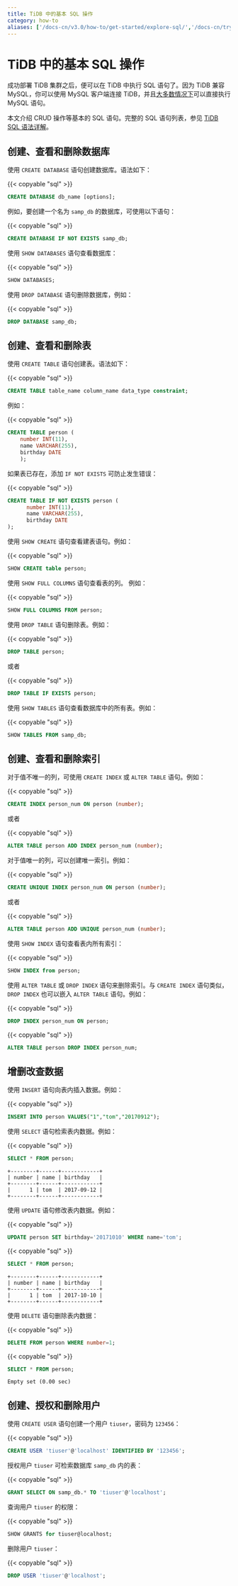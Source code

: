 ```yaml
---
title: TiDB 中的基本 SQL 操作
category: how-to
aliases: ['/docs-cn/v3.0/how-to/get-started/explore-sql/','/docs-cn/try-tidb/']
---
```


# TiDB 中的基本 SQL 操作

成功部署 TiDB 集群之后，便可以在 TiDB 中执行 SQL 语句了。因为 TiDB 兼容 MySQL，你可以使用 MySQL 客户端连接 TiDB，并且[大多数情况下](/mysql-compatibility.md)可以直接执行 MySQL 语句。

本文介绍 CRUD 操作等基本的 SQL 语句。完整的 SQL 语句列表，参见 [TiDB SQL 语法详解](https://pingcap.github.io/sqlgram/)。

## 创建、查看和删除数据库

使用 `CREATE DATABASE` 语句创建数据库。语法如下：

{{< copyable "sql" >}}

```sql
CREATE DATABASE db_name [options];
```

例如，要创建一个名为 `samp_db` 的数据库，可使用以下语句：

{{< copyable "sql" >}}

```sql
CREATE DATABASE IF NOT EXISTS samp_db;
```

使用 `SHOW DATABASES` 语句查看数据库：

{{< copyable "sql" >}}

```sql
SHOW DATABASES;
```

使用 `DROP DATABASE` 语句删除数据库，例如：

{{< copyable "sql" >}}

```sql
DROP DATABASE samp_db;
```

## 创建、查看和删除表

使用 `CREATE TABLE` 语句创建表。语法如下：

{{< copyable "sql" >}}

```sql
CREATE TABLE table_name column_name data_type constraint;
```

例如：

{{< copyable "sql" >}}

```sql
CREATE TABLE person (
    number INT(11),
    name VARCHAR(255),
    birthday DATE
    );
```

如果表已存在，添加 `IF NOT EXISTS` 可防止发生错误：

{{< copyable "sql" >}}

```sql
CREATE TABLE IF NOT EXISTS person (
      number INT(11),
      name VARCHAR(255),
      birthday DATE
);
```

使用 `SHOW CREATE` 语句查看建表语句。例如：

{{< copyable "sql" >}}

```sql
SHOW CREATE table person;
```

使用 `SHOW FULL COLUMNS` 语句查看表的列。 例如：

{{< copyable "sql" >}}

```sql
SHOW FULL COLUMNS FROM person;
```

使用 `DROP TABLE` 语句删除表。例如：

{{< copyable "sql" >}}

```sql
DROP TABLE person;
```

或者

{{< copyable "sql" >}}

```sql
DROP TABLE IF EXISTS person;
```

使用 `SHOW TABLES` 语句查看数据库中的所有表。例如：

{{< copyable "sql" >}}

```sql
SHOW TABLES FROM samp_db;
```

## 创建、查看和删除索引

对于值不唯一的列，可使用 `CREATE INDEX` 或 `ALTER TABLE` 语句。例如：

{{< copyable "sql" >}}

```sql
CREATE INDEX person_num ON person (number);
```

或者

{{< copyable "sql" >}}

```sql
ALTER TABLE person ADD INDEX person_num (number);
```

对于值唯一的列，可以创建唯一索引。例如：

{{< copyable "sql" >}}

```sql
CREATE UNIQUE INDEX person_num ON person (number);
```

或者

{{< copyable "sql" >}}

```sql
ALTER TABLE person ADD UNIQUE person_num (number);
```

使用 `SHOW INDEX` 语句查看表内所有索引：

{{< copyable "sql" >}}

```sql
SHOW INDEX from person;
```

使用 `ALTER TABLE` 或 `DROP INDEX` 语句来删除索引。与 `CREATE INDEX` 语句类似，`DROP INDEX` 也可以嵌入 `ALTER TABLE` 语句。例如：

{{< copyable "sql" >}}

```sql
DROP INDEX person_num ON person;
```

{{< copyable "sql" >}}

```sql
ALTER TABLE person DROP INDEX person_num;
```

## 增删改查数据

使用 `INSERT` 语句向表内插入数据。例如：

{{< copyable "sql" >}}

```sql
INSERT INTO person VALUES("1","tom","20170912");
```

使用 `SELECT` 语句检索表内数据。例如：

{{< copyable "sql" >}}

```sql
SELECT * FROM person;
```

```
+--------+------+------------+
| number | name | birthday   |
+--------+------+------------+
|      1 | tom  | 2017-09-12 |
+--------+------+------------+
```

使用 `UPDATE` 语句修改表内数据。例如：

{{< copyable "sql" >}}

```sql
UPDATE person SET birthday='20171010' WHERE name='tom';
```

{{< copyable "sql" >}}

```sql
SELECT * FROM person;
```

```
+--------+------+------------+
| number | name | birthday   |
+--------+------+------------+
|      1 | tom  | 2017-10-10 |
+--------+------+------------+
```

使用 `DELETE` 语句删除表内数据：

{{< copyable "sql" >}}

```sql
DELETE FROM person WHERE number=1;
```

{{< copyable "sql" >}}

```sql
SELECT * FROM person;
```

```
Empty set (0.00 sec)
```

## 创建、授权和删除用户

使用 `CREATE USER` 语句创建一个用户 `tiuser`，密码为 `123456`：

{{< copyable "sql" >}}

```sql
CREATE USER 'tiuser'@'localhost' IDENTIFIED BY '123456';
```

授权用户 `tiuser` 可检索数据库 `samp_db` 内的表：

{{< copyable "sql" >}}

```sql
GRANT SELECT ON samp_db.* TO 'tiuser'@'localhost';
```

查询用户 `tiuser` 的权限：

{{< copyable "sql" >}}

```sql
SHOW GRANTS for tiuser@localhost;
```

删除用户 `tiuser`：

{{< copyable "sql" >}}

```sql
DROP USER 'tiuser'@'localhost';
```
